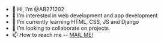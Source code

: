 - 👋 Hi, I’m @AB271202
- 👀 I’m interested in web development and app development
- 🌱 I’m currently learning HTML, CSS, JS and Django
- 💞️ I’m looking to collaborate on projects
- 📫 How to reach me -- [MAIL ME!](mailto:anishbanerjee2002@gmail.com)

<!---
AB271202/AB271202 is a ✨ special ✨ repository because its `README.md` (this file) appears on your GitHub profile.
You can click the Preview link to take a look at your changes.
--->
